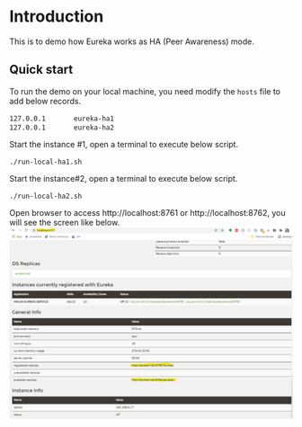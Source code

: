 # Introduction

This is to demo how Eureka works as HA (Peer Awareness) mode.

## Quick start

To run the demo on your local machine, you need modify the `hosts` file to add below records.
```shell
127.0.0.1       eureka-ha1
127.0.0.1       eureka-ha2
```

Start the instance #1, open a terminal to execute below script.
```shell
./run-local-ha1.sh
```

Start the instance#2, open a terminal to execute below script.
```shell
./run-local-ha2.sh
```

Open browser to access http://localhost:8761 or http://localhost:8762, you will see the screen like below.
![image](./doc/eureka-ha-works-locally.png)


